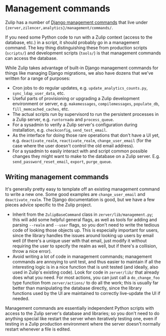 # Management commands

Zulip has a number of [Django management commands][django-docs] that
live under `{zerver,zilencer,analytics}/management/commands/`.

If you need some Python code to run with a Zulip context (access to
the database, etc.) in a script, it should probably go in a management
command. The key thing distinguishing these from production scripts
(`scripts/`) and development scripts (`tools/`) is that management
commands can access the database.

While Zulip takes advantage of built-in Django management commands for
things like managing Django migrations, we also have dozens that we've
written for a range of purposes:

- Cron jobs to do regular updates, e.g. `update_analytics_counts.py`,
  `sync_ldap_user_data`, etc.
- Useful parts of provisioning or upgrading a Zulip development
  environment or server, e.g. `makemessages`, `compilemessages`,
  `populate_db`, `fill_memcached_caches`, etc.
- The actual scripts run by supervisord to run the persistent
  processes in a Zulip server, e.g. `runtornado` and `process_queue`.
- For a sysadmin to verify a Zulip server's configuration during
  installation, e.g. `checkconfig`, `send_test_email`.
- As the interface for doing those rare operations that don't have a
  UI yet, e.g. `deactivate_realm`, `reactivate_realm`,
  `change_user_email` (for the case where the user doesn't control the
  old email address).
- For a sysadmin to easily interact with and script common possible
  changes they might want to make to the database on a Zulip server.
  E.g. `send_password_reset_email`, `export`, `purge_queue`.

## Writing management commands

It's generally pretty easy to template off an existing management
command to write a new one. Some good examples are
`change_user_email` and `deactivate_realm`. The Django documentation
is good, but we have a few pieces advice specific to the Zulip
project.

- Inherit from the `ZulipBaseCommand` class in
  `zerver/lib/management.py`; this will add some helpful general
  flags, as well as tools for adding and parsing `--realm` and
  `--user` flags, so you don't need to write the tedious code of
  looking those objects up. This is especially important for users,
  since the library handles the issues around looking up users by
  email well (if there's a unique user with that email, just modify it
  without requiring the user to specify the realm as well, but if
  there's a collision, throw a nice error).
- Avoid writing a lot of code in management commands; management
  commands are annoying to unit test, and thus easier to maintain if
  all the interesting logic is in a nice function that is unit tested
  (and ideally, also used in Zulip's existing code). Look for code in
  `zerver/lib/` that already does what you need. For most actions,
  you can just call a `do_change_foo` type function from
  `zerver/actions/` to do all the work; this is usually far
  better than manipulating the database directly, since the library
  functions used by the UI are maintained to correctly live-update the
  UI if needed.

Management commands are essentially independent Python scripts with
access to the Zulip server's database and libraries; so you don't need
to do anything special like restart the server when iteratively
testing one, even if testing in a Zulip production environment where
the server doesn't normally restart whenever a file is edited.

[django-docs]: https://docs.djangoproject.com/en/3.2/howto/custom-management-commands/
